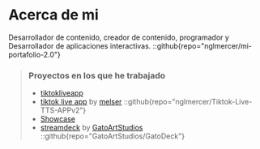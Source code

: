 # Acerca de mi
Desarrollador de contenido, creador de contenido, programador y Desarrollador de aplicaciones interactivas.
::github{repo="nglmercer/mi-portafolio-2.0"}

> ### Proyectos en los que he trabajado
> - [tiktokliveapp](https://nglmercer.github.io/TikLiveApp/)
> - [tiktok live app](https://github.com/nglmercer/Tiktok-Live-TTS-APPv2) by [melser](https://github.com/nglmercer)
::github{repo="nglmercer/Tiktok-Live-TTS-APPv2"}
> - [Showcase](https://www.youtube.com/watch?v=5-rfi2rQBIk) 
> - [streamdeck](https://github.com/GatoArtStudios/GatoDeck) by [GatoArtStudios](https://github.com/GatoArtStudios)
::github{repo="GatoArtStudios/GatoDeck"}